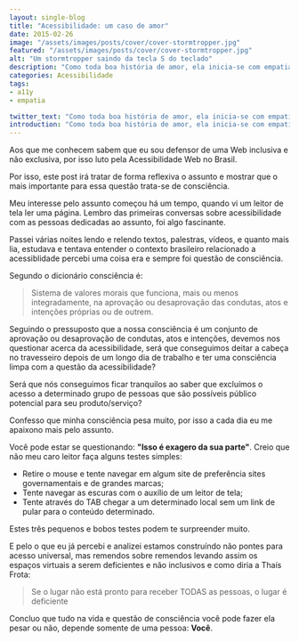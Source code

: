 ```yaml
---
layout: single-blog
title: "Acessibilidade: um caso de amor"
date: 2015-02-26
image: "/assets/images/posts/cover/cover-stormtropper.jpg"
featured: "/assets/images/posts/cover/cover-stormtropper.jpg"
alt: "Um stormtropper saindo da tecla S do teclado"
description: "Como toda boa história de amor, ela inicia-se com empatia e aproximidade entre as partes. Conto um pouco como tive contado com a acessibilidade web e meus motivos por defender essa bandeira."
categories: Acessibilidade
tags:
- a11y
- empatia

twitter_text: "Como toda boa história de amor, ela inicia-se com empatia e aproximidade entre as partes. Conto um pouco como tive contado com a acessibilidade web e meus motivos por defender essa bandeira."
introduction: "Como toda boa história de amor, ela inicia-se com empatia e aproximidade entre as partes. Conto um pouco como tive contado com a acessibilidade web e meus motivos por defender essa bandeira."
---
```


Aos que me conhecem sabem que eu sou defensor de uma Web inclusiva e não exclusiva, por isso luto pela Acessibilidade Web no Brasil.

Por isso, este post irá tratar de forma reflexiva o assunto e mostrar que o mais importante para essa questão trata-se de consciência.

Meu interesse pelo assunto começou há um tempo, quando vi um leitor de tela ler uma página. Lembro das primeiras conversas sobre acessibilidade com as pessoas dedicadas ao assunto, foi algo fascinante.

Passei várias noites lendo e relendo textos, palestras, vídeos, e quanto mais lia, estudava e tentava entender o contexto brasileiro relacionado a acessiblidade percebi uma coisa era e sempre foi questão de consciência.

Segundo o dicionário consciência é:

> Sistema de valores morais que funciona, mais ou menos integradamente, na aprovação ou desaprovação das condutas, atos e intenções próprias ou de outrem.

Seguindo o pressuposto que a nossa consciência é um conjunto de aprovação ou desaprovação de condutas, atos e intenções, devemos nos questionar acerca da acessibilidade, será que conseguimos deitar a cabeça no travesseiro depois de um longo dia de trabalho e ter uma consciência limpa com a questão da acessibilidade?

Será que nós conseguimos ficar tranquilos ao saber que excluímos o acesso a determinado grupo de pessoas que são possíveis público potencial para seu produto/serviço?

Confesso que minha consciência pesa muito, por isso a cada dia eu me apaixono mais pelo assunto.

Você pode estar se questionando: **"Isso é exagero da sua parte"**.
Creio que não meu caro leitor faça alguns testes simples:

- Retire o mouse e tente navegar em algum site de preferência sites governamentais e de grandes marcas;
- Tente navegar as escuras com o auxílio de um leitor de tela;
- Tente através do TAB chegar a um determinado local sem um link de pular para o conteúdo determinado.

Estes três pequenos e bobos testes podem te surpreender muito.

E pelo o que eu já percebi e analizei estamos construíndo não pontes para acesso universal, mas remendos sobre remendos levando assim os espaços virtuais a serem deficientes e não inclusivos e como diria a Thaís Frota:

> Se o lugar não está pronto para receber TODAS as pessoas, o lugar é deficiente

Concluo que tudo na vida e questão de consciência você pode fazer ela pesar ou não, depende somente de uma pessoa: **Você**.
